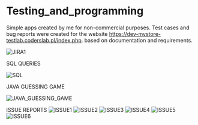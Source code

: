 # Testing_and_programming
Simple apps created by me for non-commercial purposes.
Test cases and bug reports were created for the website https://dev-mystore-testlab.coderslab.pl/index.php. based on documentation and requirements.

![JIRA1](https://user-images.githubusercontent.com/124705412/233926528-e3793cd8-ac63-4a99-ae8e-66dd621ddff5.PNG)


SQL QUERIES 


![SQL](https://user-images.githubusercontent.com/124705412/234042869-ba9d30e8-15b2-4129-8726-55ceecfe2971.PNG)

JAVA GUESSING GAME

![JAVA_GUESSING_GAME](https://user-images.githubusercontent.com/124705412/234066233-e26976e5-12e9-4fef-82eb-ffe3881a6ded.PNG)

ISSUE REPORTS
![ISSUE1](https://user-images.githubusercontent.com/124705412/234069132-3a829920-164c-4b5e-afaf-3df041b89e8f.PNG)
![ISSUE2](https://user-images.githubusercontent.com/124705412/234069158-60e506c1-89de-49d6-b494-2334d19f628a.PNG)
![ISSUE3](https://user-images.githubusercontent.com/124705412/234069175-99b02a0e-65b0-4473-acd8-5895b75b60e5.PNG)
![ISSUE4](https://user-images.githubusercontent.com/124705412/234069187-af0a516a-5fc7-4c94-8ad3-39decf9dae54.PNG)
![ISSUE5](https://user-images.githubusercontent.com/124705412/234069200-1107170b-0a3e-4030-9cba-73fc1bed94cf.PNG)
![ISSUE6](https://user-images.githubusercontent.com/124705412/234069210-687d25b3-6409-45c0-a36d-d506a84398cb.PNG)
